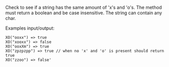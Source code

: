 Check to see if a string has the same amount of 'x's and 'o's. The method must return a boolean and be case insensitive. The string can contain any char.

Examples input/output:

```
XO("ooxx") => true  
XO("xooxx") => false  
XO("ooxXm") => true  
XO("zpzpzpp") => true // when no 'x' and 'o' is present should return true  
XO("zzoo") => false'
```